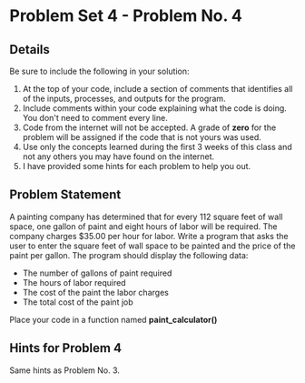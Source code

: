 # Problem Set 4 - Problem No. 4

## Details

Be sure to include the following in your solution:

1. At the top of your code, include a section of comments that identifies all of the inputs, processes, and outputs for the program.
2. Include comments within your code explaining what the code is doing. You don't need to comment every line.
3. Code from the internet will not be accepted. A grade of **zero** for the problem will be assigned if the code that is not yours was used.
4. Use only the concepts learned during the first 3 weeks of this class and not any others you may have found on the internet.
5. I have provided some hints for each problem to help you out.

## Problem Statement

A painting company has determined that for every 112 square feet of wall space, one gallon of paint and eight hours of labor will be required. The company charges \$35.00 per hour for labor. Write a program that asks the user to enter the square feet of wall space to be painted and the price of the paint per gallon. The program should display the following data:

- The number of gallons of paint required
- The hours of labor required
- The cost of the paint
  the labor charges
- The total cost of the paint job

Place your code in a function named **paint_calculator()**

## Hints for Problem 4

Same hints as Problem No. 3.
